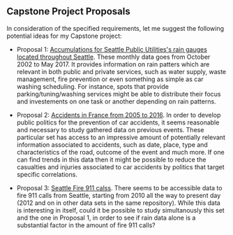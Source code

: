 ## Capstone Project Proposals

In consideration of the specified requirements, let me suggest the following potential ideas for my Capstone project:

* Proposal 1: [Accumulations for Seattle Public Utilities's rain gauges located throughout Seattle](https://www.kaggle.com/city-of-seattle/seattle-observed-monthly-rain-gauge-accumulations/home).
These monthly data goes from October 2002 to May 2017. It provides information on rain patters which are relevant in both public and private services, such as water supply, waste management, fire prevention or even something as simple as car washing scheduling. For instance, spots that provide parking/tuning/washing services might be able to distribute their focus and investements on one task or another depending on rain patterns.
 
* Proposal 2: [Accidents in France from 2005 to 2016](https://www.kaggle.com/ahmedlahlou/accidents-in-france-from-2005-to-2016/home).
In order to develop public politics for the prevention of car accidents, it seems reasonable and necessary to study gathered data on previous events. These particular set has access to an impressive amount of potentially relevant information associated to accidents, such as date, place, type and characteristics of the road, outcome of the event and much more. If one can find trends in this data then it might be possible to reduce the casualties and injuries associated to car accidents by politics that target specific correlations.

* Proposal 3: [Seattle Fire 911 calss](https://data.seattle.gov/Public-Safety/Seattle-Fire-911-Calls-from-3-1-2010-to-3-1-2011/d9j6-s59d).
There seems to be accessible data to fire 911 calls from Seattle, starting from 2010 all the way to present day (2012 and on in other data sets in the same repository). While this data is interesting in itself, could it be possible to study simultanously this set and the one in Proposal 1, in order to see if rain data alone is a substantial factor in the amount of fire 911 calls?

